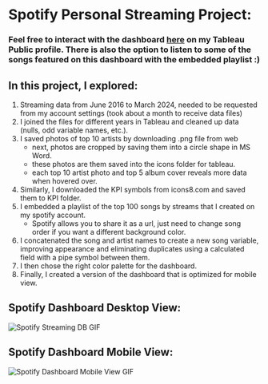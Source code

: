 # Spotify Personal Streaming Project:
### Feel free to interact with the dashboard [here](https://public.tableau.com/app/profile/christopher.dillard/viz/SpotifyDashboard_17114128195090/DBOverallSpotify) on my Tableau Public profile. There is also the option to listen to some of the songs featured on this dashboard with the embedded playlist :)

## In this project, I explored:
1. Streaming data from June 2016 to March 2024, needed to be requested from my account settings (took about a month to receive data files)
2. I joined the files for different years in Tableau and cleaned up data (nulls, odd variable names, etc.).
3. I saved photos of top 10 artists by downloading .png file from web
   - next, photos are cropped by saving them into a circle shape in MS Word.
   - these photos are them saved into the icons folder for tableau.
   - each top 10 artist photo and top 5 album cover reveals more data when hovered over.
4. Similarly, I downloaded the KPI symbols from icons8.com and saved them to KPI folder.
5. I embedded a playlist of the top 100 songs by streams that I created on my spotify account.
   - Spotify allows you to share it as a url, just need to change song order if you want a different background color.
6. I concatenated the song and artist names to create a new song variable, improving appearance and eliminating duplicates using a calculated field with a pipe symbol between them.
7. I then chose the right color palette for the dashboard.
8. Finally, I created a version of the dashboard that is optimized for mobile view.

## Spotify Dashboard Desktop View:
![Spotify Streaming DB GIF](https://github.com/Christopherdillard99/Tableau_Projects/assets/121410201/ec51912c-b371-4d27-b620-27e8ab8e57fa)

## Spotify Dashboard Mobile View:
![Spotify Dashboard Mobile View GIF](https://github.com/Christopherdillard99/Tableau_Projects/assets/121410201/67a20d76-8121-4d71-abd8-4dfd821b3ee2)
